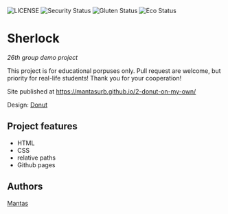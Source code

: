 ![LICENSE](https://img.shields.io/badge/license-MIT-blue.svg?style=flat-square)
![Security Status](https://img.shields.io/security-headers?label=Security&url=https%3A%2F%2Fgithub.com&style=flat-square)
![Gluten Status](https://img.shields.io/badge/Gluten-Free-green.svg)
![Eco Status](https://img.shields.io/badge/ECO-Friendly-green.svg)

# Sherlock

_26th group demo project_

This project is for educational porpuses only. Pull request are welcome, but priority for real-life students! Thank you for your cooperation!

Site published at https://mantasurb.github.io/2-donut-on-my-own/

Design: [Donut](https://unblast.com/wp-content/uploads/2019/06/404-Error-Page-Donut-Template.jpg)

## Project features

- HTML
- CSS
- relative paths
- Github pages

## Authors

[Mantas](https://github.com/MantasUrb)
